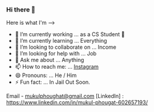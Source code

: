### Hi there 👋


Here is what I'm -->

- 🔭 I’m currently working ... as a CS Student 🤣
- 🌱 I’m currently learning ... Everything
- 👯 I’m looking to collaborate on ... Income
- 🤔 I’m looking for help with ... Job
- 💬 Ask me about ... Anything
- 📫 How to reach me: ... [Instagram](https://www.instagram.com/in_jail_out_soon_23/)
- 😄 Pronouns: ... He / Him
- ⚡ Fun fact: ... In Jail Out Soon.

Email - mukulphoughat@gmail.com
[LinkedIn] : https://www.linkedin.com/in/mukul-phougat-602657193/
